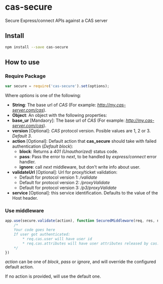 # cas-secure

Secure Express/connect APIs against a CAS server

## Install

```bash
npm install --save cas-secure
```

## How to use

### Require Package

```javascript
var secure = require('cas-secure').set(options);
```

Where _options_ is one of the following:

* __String__: The base url of _CAS_ (For example: _http://my.cas-server.com/cas_).
* __Object__: An object with the following properties:
* **base_ur** [Mandaory]: The base url of _CAS_ (For example: _http://my.cas-server.com/cas_).
* **version** [Optional]: _CAS_ protocol version. Posible values are 1, 2 or 3. _Default 3_.
* **action** [Optional]: Default action that **cas_secure** should take with failed authentication (_Default block_):
    * **block**: Returns a _401 (Unauthorized)_ status code.
    * **pass**: Pass the error to _next_, to be handled by *express/connect* error handler.
    * **ignore**: call _next_ middleware, but don't write info about user.
* **validateUrl** [Optional]: Url for proxy/ticket validation:
    * Default for protocol version 1: _/validate_
    * Default for protocol version 2: _/proxyValidate_
    * Default for protocol version 3: _/p3/proxyValidate_
* **service** [Optional]: this service identification. Defaults to the value of the Host header.

### Use middleware

```javascript
app.use(secure.validate(action), function SecuredMiddleware(req, res, next){
    /* 
    Your code goes here
    If user got authenticated:
        * req.cas.user will have user id
        * req.cas.attributes will have user attributes released by cas.
    */
})
```
_action_ can be one of _block_, _pass_ or _ignore_, and will override the configured default action.

If no action is provided, will use the default one.


